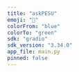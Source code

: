 ```yaml
---
title: "askPESU"
emoji: "🤖"
colorFrom: "blue"
colorTo: "green"
sdk: "gradio"
sdk_version: "3.34.0"
app_file: main.py
pinned: false
---
```


